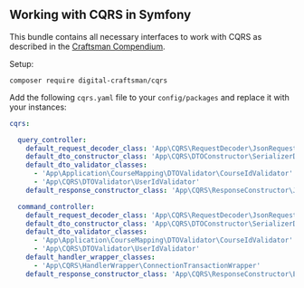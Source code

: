 ## Working with CQRS in Symfony

This bundle contains all necessary interfaces to work with CQRS as described in the [Craftsman Compendium](https://www.digital-craftsman.de/craftsman-compendium/cqrs-construct).

Setup:

```
composer require digital-craftsman/cqrs
```

Add the following `cqrs.yaml` file to your `config/packages` and replace it with your instances:

```yaml
cqrs:

  query_controller:
    default_request_decoder_class: 'App\CQRS\RequestDecoder\JsonRequestDecoder'
    default_dto_constructor_class: 'App\CQRS\DTOConstructor\SerializerDTOConstructor'
    default_dto_validator_classes:
      - 'App\Application\CourseMapping\DTOValidator\CourseIdValidator'
      - 'App\CQRS\DTOValidator\UserIdValidator'
    default_response_constructor_class: 'App\CQRS\ResponseConstructor\JsonResponseConstructor'

  command_controller:
    default_request_decoder_class: 'App\CQRS\RequestDecoder\JsonRequestDecoder'
    default_dto_constructor_class: 'App\CQRS\DTOConstructor\SerializerDTOConstructor'
    default_dto_validator_classes:
      - 'App\Application\CourseMapping\DTOValidator\CourseIdValidator'
      - 'App\CQRS\DTOValidator\UserIdValidator'
    default_handler_wrapper_classes:
      - 'App\CQRS\HandlerWrapper\ConnectionTransactionWrapper'
    default_response_constructor_class: 'App\CQRS\ResponseConstructor\EmptyJsonResponseConstructor'
```
